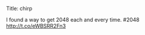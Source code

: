 Title: chirp

I found a way to get 2048 each and every time. #2048 <a href="http://t.co/eWBSRR2Fn3">http://t.co/eWBSRR2Fn3</a>
